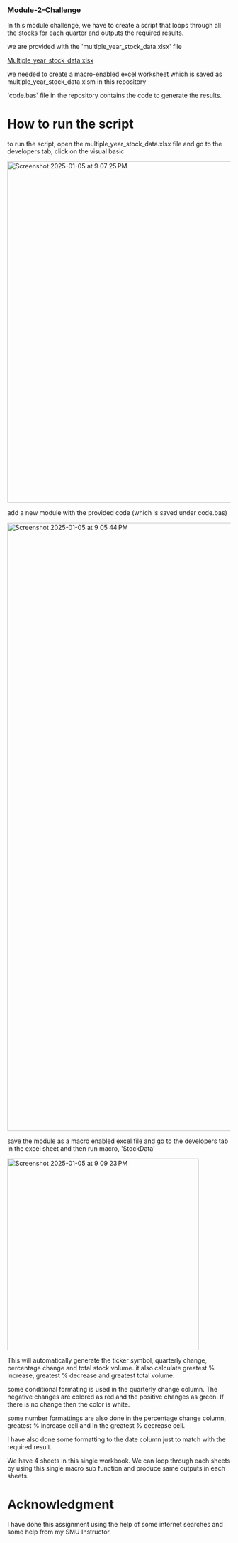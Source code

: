 ### Module-2-Challenge

In this module challenge, we have to create a script that loops through all the stocks for each quarter and outputs the required results.

we are provided with the 'multiple_year_stock_data.xlsx' file

[Multiple_year_stock_data.xlsx](https://github.com/user-attachments/files/18312787/Multiple_year_stock_data.xlsx)

we needed to create a macro-enabled excel worksheet which is saved as multiple_year_stock_data.xlsm in this repository

'code.bas' file in the repository contains the code to generate the results.

# How to run the script 

to run the script, open the multiple_year_stock_data.xlsx file and go to the developers tab, click on the visual basic 



<img width="769" alt="Screenshot 2025-01-05 at 9 07 25 PM" src="https://github.com/user-attachments/assets/33c8a5e3-e9dd-40c4-8117-f09478315bfc" />


add a new module with the provided code (which is saved under code.bas) 


<img width="1370" alt="Screenshot 2025-01-05 at 9 05 44 PM" src="https://github.com/user-attachments/assets/05adc60c-ba4a-4954-975f-e38e6cba46de" />


save the module as a macro enabled excel file and go to the developers tab in the excel sheet and then run macro, 'StockData' 


<img width="432" alt="Screenshot 2025-01-05 at 9 09 23 PM" src="https://github.com/user-attachments/assets/fcb5bdd6-76d2-4f5e-9046-8488a23b1c87" />


This will automatically generate the ticker symbol, quarterly change, percentage change and total stock volume.
it also calculate greatest % increase, greatest % decrease and greatest total volume.

some conditional formating is used in the quarterly change column. The negative changes are colored as red and the positive changes as green. If there is no change then the color is white.

some number formattings are also done in the percentage change column, greatest % increase cell and in the greatest % decrease cell.

I have also done some formatting to the date column just to match with the required result. 

We have 4 sheets in this single workbook. We can loop through each sheets by using this single macro sub function and produce same outputs in each sheets. 

# Acknowledgment 

I have done this assignment using the help of some internet searches and some help from my SMU Instructor.

